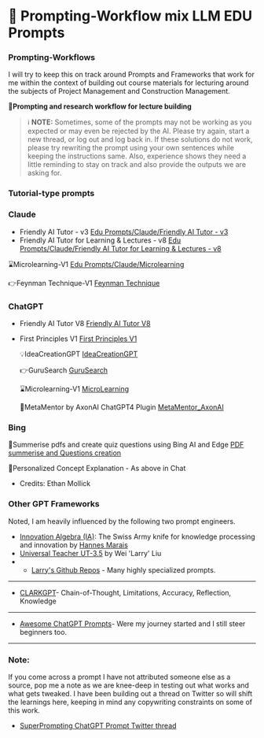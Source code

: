 <p align="center"><h1>🧠 Prompting-Workflow mix LLM EDU Prompts</h1></p>

### Prompting-Workflows
I will try to keep this on track around Prompts and Frameworks that work for me within the context of building out course materials for lecturing around the subjects of Project Management and Construction Management. 

📖**Prompting and research workflow for lecture building**


> ℹ️ **NOTE:** Sometimes, some of the prompts may not be working as you expected or may even be rejected by the AI. Please try again, start a new thread, or log out and log back in. If these solutions do not work, please try rewriting the prompt using your own sentences while keeping the instructions same. Also, experience shows they need a little reminding to stay on track and also provide the outputs we are asking for. 

### Tutorial-type prompts
### Claude 
- Friendly AI Tutor - v3 [Edu Prompts/Claude/Friendly AI Tutor - v3](https://github.com/dgcruzing/Prompting-Workflow/blob/main/Edu%20Prompts/Claude/Friendly%20AI%20Tutor%20-%20v3)
- Friendly AI Tutor for Learning & Lectures - v8 [Edu Prompts/Claude/Friendly AI Tutor for Learning & Lectures - v8](https://github.com/dgcruzing/Prompting-Workflow/blob/main/Edu%20Prompts/Claude/Friendly%20AI%20Tutor%20for%20Learning%20%26%20Lectures%20-%20v8)

⌛Microlearning-V1 [Edu Prompts/Claude/Microlearning](https://github.com/dgcruzing/Prompting-Workflow/blob/main/Edu%20Prompts/Claude/Microlearning)

👉Feynman Technique-V1 [Feynman Technique](https://github.com/dgcruzing/Prompting-Workflow/blob/main/Edu%20Prompts/Claude/Feynman%20Technique)



### ChatGPT
- Friendly AI Tutor V8 [Friendly AI Tutor V8](https://github.com/dgcruzing/Prompting-Workflow/blob/main/Edu%20Prompts/ChatGPT/Friendly%20AI%20Tutor%20V8)
- First Principles V1 [First Principles V1](https://github.com/dgcruzing/Prompting-Workflow/blob/main/Edu%20Prompts/ChatGPT/First%20Principles%20V1)

  💡IdeaCreationGPT [IdeaCreationGPT](https://github.com/dgcruzing/Prompting-Workflow/blob/main/Edu%20Prompts/ChatGPT/IdeaCreationGPT)
 
   👉GuruSearch [GuruSearch](https://github.com/dgcruzing/Prompting-Workflow/blob/main/Edu%20Prompts/ChatGPT/GuruSearch)
  
  ⌛Microlearning-V1 [MicroLearning](https://github.com/dgcruzing/Prompting-Workflow/blob/main/Edu%20Prompts/ChatGPT/MicroLearning)
  
  🌟MetaMentor by AxonAI ChatGPT4 Plugin [MetaMentor_AxonAI](https://github.com/dgcruzing/Prompting-Workflow/blob/main/Edu%20Prompts/ChatGPT/MetaMentor_AxonAI)

### Bing
  📖Summerise pdfs and create quiz questions using Bing AI and Edge [PDF summerise and Questions creation](https://github.com/dgcruzing/Prompting-Workflow/blob/main/Edu%20Prompts/Bing/PDF%20summerise%20and%20Questions%20creation)

🌟Personalized Concept Explanation - As above in Chat
- Credits: Ethan Mollick

### Other GPT Frameworks
Noted, I am heavily influenced by the following two prompt engineers. 

- [Innovation Algebra (IA)](https://github.com/hannes-marais/innovation-algebra): The Swiss Army knife for knowledge processing and innovation by [Hannes Marais](https://twitter.com/HiDeeeps)
- [Universal Teacher UT-3.5](https://chat.openai.com/share/20ca5968-13ea-4b70-b58c-3ecd4682820e) by Wei 'Larry' Liu
- * [Larry's Github Repos](https://github.com/1arry1iu) - Many highly specialized prompts.
---------------
- [CLARKGPT](https://github.com/jconorgrogan/CLARKGPT)- Chain-of-Thought, Limitations, Accuracy, Reflection, Knowledge
----------------
- [Awesome ChatGPT Prompts](https://github.com/f/awesome-chatgpt-prompts)- Were my journey started and I still steer beginners too. 
----------
### Note: 
If you come across a prompt I have not attributed someone else as a source, pop me a note as we are knee-deep in testing out what works and what gets tweaked. 
I have been building out a thread on Twitter so will shift the learnings here, keeping in mind any copywriting constraints on some of this work. 
- [SuperPrompting ChatGPT Prompt Twitter thread](https://twitter.com/advancedcskills/status/1652312454003822594?s=20)
<!--stackedit_data:
eyJoaXN0b3J5IjpbLTE4ODM3MjY1N119
-->